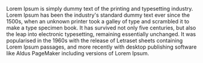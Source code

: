 Lorem Ipsum is simply dummy text of the printing and typesetting 
industry. Lorem Ipsum has been the industry's standard dummy text ever 
since the 1500s, when an unknown printer took a galley of type and
 scrambled it to make a type specimen book. It has survived not only 
 five centuries, but also the leap into electronic typesetting, 
 remaining essentially unchanged. It was popularised in the 1960s with 
 the release of Letraset sheets containing Lorem Ipsum passages, and 
 more recently with desktop publishing software like Aldus PageMaker 
 including versions of Lorem Ipsum.
     